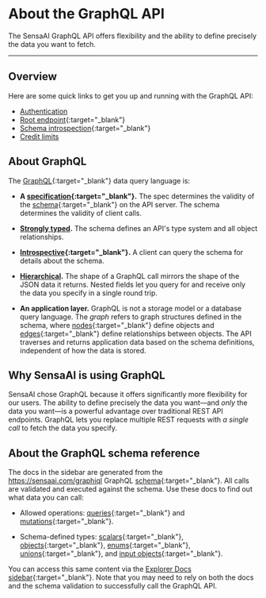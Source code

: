 # About the GraphQL API

The SensaAI GraphQL API offers flexibility and the ability to define precisely the data you want to fetch.

---

## Overview

Here are some quick links to get you up and running with the GraphQL API:

- [Authentication](/graphql-api/making-calls#authenticating-with-api-access-key)
- [Root endpoint](/graphql-api/making-calls#the-graphql-endpoint){:target="_blank"}
- [Schema introspection](/graphql-api/introduction-to-graphql#discovering-the-graphql-api){:target="_blank"}
- [Credit limits](/getting-started/api-credit-limits)

## About GraphQL

The [GraphQL](https://graphql.org/){:target="_blank"} data query language is:

- **A [specification](https://spec.graphql.org/October2021/){:target="_blank"}.** The spec determines the validity of the [schema](/graphql-api/introduction-to-graphql#schema){:target="_blank"} on the API server. The schema determines the validity of client calls.

- **[Strongly typed](#about-the-graphql-schema-reference).** The schema defines an API's type system and all object relationships.

- **[Introspective](/graphql-api/introduction-to-graphql#discovering-the-graphql-api){:target="_blank"}.** A client can query the schema for details about the schema.

- **[Hierarchical](/graphql-api/making-calls).** The shape of a GraphQL call mirrors the shape of the JSON data it returns. Nested fields let you query for and receive only the data you specify in a single round trip.

- **An application layer.** GraphQL is not a storage model or a database query language. The _graph_ refers to graph structures defined in the schema, where [nodes](/graphql-api/introduction-to-graphql#node){:target="_blank"} define objects and [edges](/graphql-api/introduction-to-graphql#edge){:target="_blank"} define relationships between objects. The API traverses and returns application data based on the schema definitions, independent of how the data is stored.

## Why SensaAI is using GraphQL

SensaAI chose GraphQL because it offers significantly more flexibility for our users. The ability to define precisely the data you want&mdash;and _only_ the data you want&mdash;is a powerful advantage over traditional REST API endpoints. GraphQL lets you replace multiple REST requests with _a single call_ to fetch the data you specify.

## About the GraphQL schema reference

The docs in the sidebar are generated from the https://sensaai.com/graphiql GraphQL [schema](/graphql-api/introduction-to-graphql#schema){:target="_blank"}. All calls are validated and executed against the schema. Use these docs to find out what data you can call:

- Allowed operations: [queries](https://spec.graphql.org/October2021/#sec-Language.Operations){:target="_blank"} and [mutations](https://spec.graphql.org/October2021/#sec-Language.Operations){:target="_blank"}.

- Schema-defined types: [scalars](https://spec.graphql.org/October2021/#ScalarTypeDefinition){:target="_blank"}, [objects](https://spec.graphql.org/October2021/#sec-Objects){:target="_blank"}, [enums](https://spec.graphql.org/October2021/#sec-Enums){:target="_blank"}, [unions](https://spec.graphql.org/October2021/#sec-Unions){:target="_blank"}, and [input objects](https://spec.graphql.org/October2021/#sec-Input-Objects){:target="_blank"}.

You can access this same content via the [Explorer Docs sidebar](/graphql-api/explorer#accessing-the-sidebar-docs){:target="_blank"}. Note that you may need to rely on both the docs and the schema validation to successfully call the GraphQL API.

